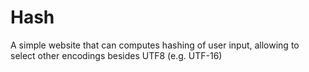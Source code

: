 # Hash
A simple website that can computes hashing of user input, allowing to select other encodings besides UTF8 (e.g. UTF-16)
